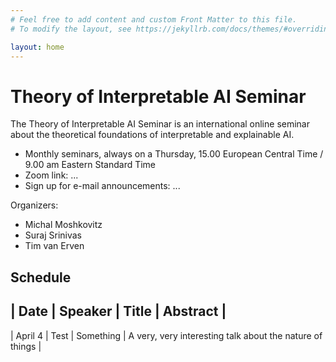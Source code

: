 ```yaml
---
# Feel free to add content and custom Front Matter to this file.
# To modify the layout, see https://jekyllrb.com/docs/themes/#overriding-theme-defaults

layout: home
---
```


# Theory of Interpretable AI Seminar

The Theory of Interpretable AI Seminar is an international online
seminar about the theoretical foundations of interpretable and
explainable AI.

* Monthly seminars, always on a Thursday, 15.00 European Central Time / 9.00 am Eastern Standard Time
* Zoom link: ...
* Sign up for e-mail announcements: ...

Organizers:
* Michal Moshkovitz
* Suraj Srinivas
* Tim van Erven

## Schedule

| Date | Speaker | Title | Abstract |
----
| April 4 | Test | Something | A very, very interesting talk about the nature of things |


